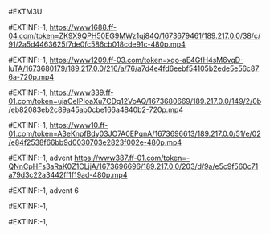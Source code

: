 #EXTM3U

#EXTINF:-1,
https://www1688.ff-04.com/token=ZK9X9QPH50EG9MWz1qj84Q/1673679461/189.217.0.0/38/c/91/2a5d4463625f7de0fc586cb018cde91c-480p.mp4

#EXTINF:-1, 
https://www1209.ff-03.com/token=xqo-aE4GfH4sM6vqD-luTA/1673680179/189.217.0.0/216/a/76/a7d4e4fd6eebf54105b2ede5e56c876a-720p.mp4

#EXTINF:-1,
https://www339.ff-01.com/token=ujaCeIPIoaXu7CDg12VoAQ/1673680669/189.217.0.0/149/2/0b/eb82083eb2c89a45ab0cbe166a4840b2-720p.mp4

#EXTINF:-1,
https://www10.ff-01.com/token=A3eKnpfBdy03JO7A0EPqnA/1673696613/189.217.0.0/51/e/02/e84f2538f66bb9d0030703e2823f002e-480p.mp4

#EXTINF:-1, advent 
https://www387.ff-01.com/token=-QNnCpHFs3aRaK0Z1CLjjA/1673696696/189.217.0.0/203/d/9a/e5c9f560c71a79d3c22a3442ff1f19ad-480p.mp4

#EXTINF:-1, advent 6



#EXTINF:-1,


#EXTINF:-1,

